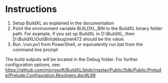 # Instructions

1. Setup BuildXL as explained in the documentation
2. Point the environment variable BUILDXL_BIN to the BuildXL binary folder path. For example, if you set up BuildXL in D:\BuildXL, then D:\BuildXL\Out\Bin\debug\net472 should be the value.
3. Run .\run.ps1 from PowerShell, or equivalently run.bat from the command line prompt

The build outputs will be located in the Debug folder. For further configuration options, see: https://github.com/microsoft/BuildXL/blob/master/Public/Sdk/Public/Prelude/Prelude.Configuration.Resolvers.dsc#L98